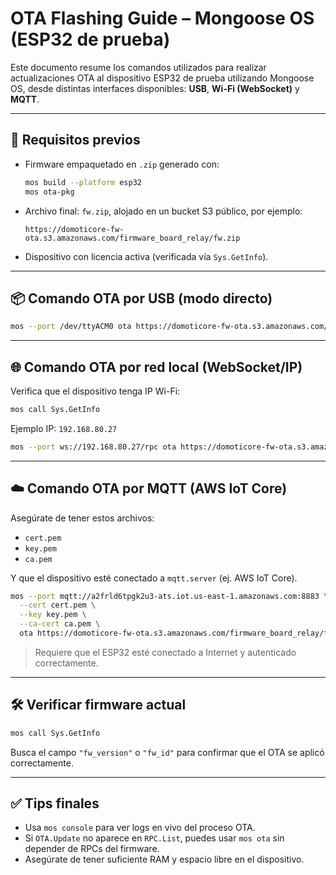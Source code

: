 # OTA Flashing Guide – Mongoose OS (ESP32 de prueba)

Este documento resume los comandos utilizados para realizar actualizaciones OTA al dispositivo ESP32 de prueba utilizando Mongoose OS, desde distintas interfaces disponibles: **USB**, **Wi-Fi (WebSocket)** y **MQTT**.

---

## 🧱 Requisitos previos

- Firmware empaquetado en `.zip` generado con:

  ```bash
  mos build --platform esp32
  mos ota-pkg
  ```

- Archivo final: `fw.zip`, alojado en un bucket S3 público, por ejemplo:

  ```
  https://domoticore-fw-ota.s3.amazonaws.com/firmware_board_relay/fw.zip
  ```

- Dispositivo con licencia activa (verificada vía `Sys.GetInfo`).

---

## 📦 Comando OTA por USB (modo directo)

```bash
mos --port /dev/ttyACM0 ota https://domoticore-fw-ota.s3.amazonaws.com/firmware_board_relay/fw.zip
```

---

## 🌐 Comando OTA por red local (WebSocket/IP)

Verifica que el dispositivo tenga IP Wi-Fi:

```bash
mos call Sys.GetInfo
```

Ejemplo IP: `192.168.80.27`

```bash
mos --port ws://192.168.80.27/rpc ota https://domoticore-fw-ota.s3.amazonaws.com/firmware_board_relay/fw.zip
```

---

## ☁️ Comando OTA por MQTT (AWS IoT Core)

Asegúrate de tener estos archivos:

- `cert.pem`
- `key.pem`
- `ca.pem`

Y que el dispositivo esté conectado a `mqtt.server` (ej. AWS IoT Core).

```bash
mos --port mqtt://a2frld6tpgk2u3-ats.iot.us-east-1.amazonaws.com:8883 \
  --cert cert.pem \
  --key key.pem \
  --ca-cert ca.pem \
  ota https://domoticore-fw-ota.s3.amazonaws.com/firmware_board_relay/fw.zip
```

> Requiere que el ESP32 esté conectado a Internet y autenticado correctamente.

---

## 🛠️ Verificar firmware actual

```bash
mos call Sys.GetInfo
```

Busca el campo `"fw_version"` o `"fw_id"` para confirmar que el OTA se aplicó correctamente.

---

## ✅ Tips finales

- Usa `mos console` para ver logs en vivo del proceso OTA.
- Si `OTA.Update` no aparece en `RPC.List`, puedes usar `mos ota` sin depender de RPCs del firmware.
- Asegúrate de tener suficiente RAM y espacio libre en el dispositivo.
